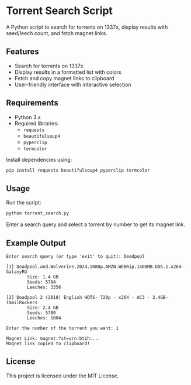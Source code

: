 # Torrent Search Script

A Python script to search for torrents on 1337x, display results with seed/leech count, and fetch magnet links.

## Features
- Search for torrents on 1337x
- Display results in a formatted list with colors
- Fetch and copy magnet links to clipboard
- User-friendly interface with interactive selection

## Requirements
- Python 3.x
- Required libraries:
  - `requests`
  - `beautifulsoup4`
  - `pyperclip`
  - `termcolor`

Install dependencies using:
```sh
pip install requests beautifulsoup4 pyperclip termcolor
```

## Usage
Run the script:
```sh
python torrent_search.py
```
Enter a search query and select a torrent by number to get its magnet link.

## Example Output
```
Enter search query (or type 'exit' to quit): Deadpool

[1] Deadpool.and.Wolverine.2024.1080p.AMZN.WEBRip.1400MB.DD5.1.x264-GalaxyRG
        Size: 1.4 GB
        Seeds: 5784
        Leeches: 3356

[2] Deadpool 2 (2018) English HDTS- 720p - x264 - AC3 - 2.4GB-TamilRockers
        Size: 2.4 GB
        Seeds: 5780
        Leeches: 1804

Enter the number of the torrent you want: 1

Magnet Link: magnet:?xt=urn:btih:...
Magnet link copied to clipboard!
```

## License
This project is licensed under the MIT License.

